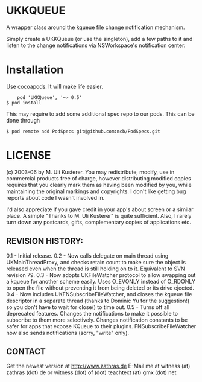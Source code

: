 # UKKQUEUE

A wrapper class around the kqueue file change notification mechanism.

Simply create a UKKQueue (or use the singleton), add a few paths to it and listen to the change notifications via NSWorkspace's notification center.

# Installation

Use cocoapods. It will make life easier.
    
		pod 'UKKQueue', '~> 0.5'
    $ pod install

This may require to add some additional spec repo to our pods. This can be done through 

    $ pod remote add PodSpecs git@github.com:mcb/PodSpecs.git

# LICENSE

(c) 2003-06 by M. Uli Kusterer. You may redistribute, modify, use in
commercial products free of charge, however distributing modified copies
requires that you clearly mark them as having been modified by you, while
maintaining the original markings and copyrights. I don't like getting bug
reports about code I wasn't involved in.

I'd also appreciate if you gave credit in your app's about screen or a similar
place. A simple "Thanks to M. Uli Kusterer" is quite sufficient.
Also, I rarely turn down any postcards, gifts, complementary copies of
applications etc.


## REVISION HISTORY:
0.1 - Initial release.
0.2 - Now calls delegate on main thread using UKMainThreadProxy, and checks retain count to make sure the object is released even when the thread is still holding on to it. Equivalent to SVN revision 79.
0.3 - Now adopts UKFileWatcher protocol to allow swapping out a kqueue for another scheme easily. Uses O_EVONLY instead of O_RDONLY to open the file without preventing it from being deleted or its drive ejected.
0.4 - Now includes UKFNSubscribeFileWatcher, and closes the kqueue file descriptor in a separate thread (thanks to Dominic Yu for the suggestion!) so you don't have to wait for close() to time out.
0.5 - Turns off all deprecated features. Changes the notifications to make it possible to subscribe to them more selectively. Changes notification constants to be safer for apps that expose KQueue to their plugins. FNSubscribeFileWatcher now also sends notifications (sorry, "write" only).


## CONTACT
Get the newest version at http://www.zathras.de
E-Mail me at witness (at) zathras (dot) de or witness (dot) of (dot) teachtext (at) gmx (dot) net